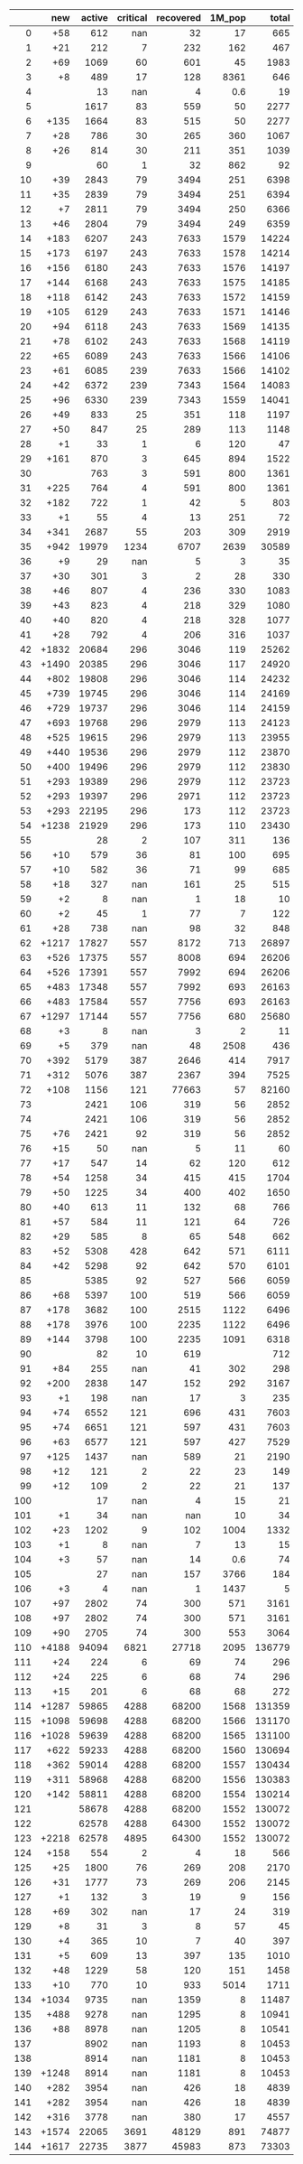 |     |   new |   active |   critical |   recovered |   1M_pop |   total |
|----:|------:|---------:|-----------:|------------:|---------:|--------:|
|   0 |   +58 |      612 |        nan |          32 |     17   |     665 |
|   1 |   +21 |      212 |          7 |         232 |    162   |     467 |
|   2 |   +69 |     1069 |         60 |         601 |     45   |    1983 |
|   3 |    +8 |      489 |         17 |         128 |   8361   |     646 |
|   4 |       |       13 |        nan |           4 |      0.6 |      19 |
|   5 |       |     1617 |         83 |         559 |     50   |    2277 |
|   6 |  +135 |     1664 |         83 |         515 |     50   |    2277 |
|   7 |   +28 |      786 |         30 |         265 |    360   |    1067 |
|   8 |   +26 |      814 |         30 |         211 |    351   |    1039 |
|   9 |       |       60 |          1 |          32 |    862   |      92 |
|  10 |   +39 |     2843 |         79 |        3494 |    251   |    6398 |
|  11 |   +35 |     2839 |         79 |        3494 |    251   |    6394 |
|  12 |    +7 |     2811 |         79 |        3494 |    250   |    6366 |
|  13 |   +46 |     2804 |         79 |        3494 |    249   |    6359 |
|  14 |  +183 |     6207 |        243 |        7633 |   1579   |   14224 |
|  15 |  +173 |     6197 |        243 |        7633 |   1578   |   14214 |
|  16 |  +156 |     6180 |        243 |        7633 |   1576   |   14197 |
|  17 |  +144 |     6168 |        243 |        7633 |   1575   |   14185 |
|  18 |  +118 |     6142 |        243 |        7633 |   1572   |   14159 |
|  19 |  +105 |     6129 |        243 |        7633 |   1571   |   14146 |
|  20 |   +94 |     6118 |        243 |        7633 |   1569   |   14135 |
|  21 |   +78 |     6102 |        243 |        7633 |   1568   |   14119 |
|  22 |   +65 |     6089 |        243 |        7633 |   1566   |   14106 |
|  23 |   +61 |     6085 |        239 |        7633 |   1566   |   14102 |
|  24 |   +42 |     6372 |        239 |        7343 |   1564   |   14083 |
|  25 |   +96 |     6330 |        239 |        7343 |   1559   |   14041 |
|  26 |   +49 |      833 |         25 |         351 |    118   |    1197 |
|  27 |   +50 |      847 |         25 |         289 |    113   |    1148 |
|  28 |    +1 |       33 |          1 |           6 |    120   |      47 |
|  29 |  +161 |      870 |          3 |         645 |    894   |    1522 |
|  30 |       |      763 |          3 |         591 |    800   |    1361 |
|  31 |  +225 |      764 |          4 |         591 |    800   |    1361 |
|  32 |  +182 |      722 |          1 |          42 |      5   |     803 |
|  33 |    +1 |       55 |          4 |          13 |    251   |      72 |
|  34 |  +341 |     2687 |         55 |         203 |    309   |    2919 |
|  35 |  +942 |    19979 |       1234 |        6707 |   2639   |   30589 |
|  36 |    +9 |       29 |        nan |           5 |      3   |      35 |
|  37 |   +30 |      301 |          3 |           2 |     28   |     330 |
|  38 |   +46 |      807 |          4 |         236 |    330   |    1083 |
|  39 |   +43 |      823 |          4 |         218 |    329   |    1080 |
|  40 |   +40 |      820 |          4 |         218 |    328   |    1077 |
|  41 |   +28 |      792 |          4 |         206 |    316   |    1037 |
|  42 | +1832 |    20684 |        296 |        3046 |    119   |   25262 |
|  43 | +1490 |    20385 |        296 |        3046 |    117   |   24920 |
|  44 |  +802 |    19808 |        296 |        3046 |    114   |   24232 |
|  45 |  +739 |    19745 |        296 |        3046 |    114   |   24169 |
|  46 |  +729 |    19737 |        296 |        3046 |    114   |   24159 |
|  47 |  +693 |    19768 |        296 |        2979 |    113   |   24123 |
|  48 |  +525 |    19615 |        296 |        2979 |    113   |   23955 |
|  49 |  +440 |    19536 |        296 |        2979 |    112   |   23870 |
|  50 |  +400 |    19496 |        296 |        2979 |    112   |   23830 |
|  51 |  +293 |    19389 |        296 |        2979 |    112   |   23723 |
|  52 |  +293 |    19397 |        296 |        2971 |    112   |   23723 |
|  53 |  +293 |    22195 |        296 |         173 |    112   |   23723 |
|  54 | +1238 |    21929 |        296 |         173 |    110   |   23430 |
|  55 |       |       28 |          2 |         107 |    311   |     136 |
|  56 |   +10 |      579 |         36 |          81 |    100   |     695 |
|  57 |   +10 |      582 |         36 |          71 |     99   |     685 |
|  58 |   +18 |      327 |        nan |         161 |     25   |     515 |
|  59 |    +2 |        8 |        nan |           1 |     18   |      10 |
|  60 |    +2 |       45 |          1 |          77 |      7   |     122 |
|  61 |   +28 |      738 |        nan |          98 |     32   |     848 |
|  62 | +1217 |    17827 |        557 |        8172 |    713   |   26897 |
|  63 |  +526 |    17375 |        557 |        8008 |    694   |   26206 |
|  64 |  +526 |    17391 |        557 |        7992 |    694   |   26206 |
|  65 |  +483 |    17348 |        557 |        7992 |    693   |   26163 |
|  66 |  +483 |    17584 |        557 |        7756 |    693   |   26163 |
|  67 | +1297 |    17144 |        557 |        7756 |    680   |   25680 |
|  68 |    +3 |        8 |        nan |           3 |      2   |      11 |
|  69 |    +5 |      379 |        nan |          48 |   2508   |     436 |
|  70 |  +392 |     5179 |        387 |        2646 |    414   |    7917 |
|  71 |  +312 |     5076 |        387 |        2367 |    394   |    7525 |
|  72 |  +108 |     1156 |        121 |       77663 |     57   |   82160 |
|  73 |       |     2421 |        106 |         319 |     56   |    2852 |
|  74 |       |     2421 |        106 |         319 |     56   |    2852 |
|  75 |   +76 |     2421 |         92 |         319 |     56   |    2852 |
|  76 |   +15 |       50 |        nan |           5 |     11   |      60 |
|  77 |   +17 |      547 |         14 |          62 |    120   |     612 |
|  78 |   +54 |     1258 |         34 |         415 |    415   |    1704 |
|  79 |   +50 |     1225 |         34 |         400 |    402   |    1650 |
|  80 |   +40 |      613 |         11 |         132 |     68   |     766 |
|  81 |   +57 |      584 |         11 |         121 |     64   |     726 |
|  82 |   +29 |      585 |          8 |          65 |    548   |     662 |
|  83 |   +52 |     5308 |        428 |         642 |    571   |    6111 |
|  84 |   +42 |     5298 |         92 |         642 |    570   |    6101 |
|  85 |       |     5385 |         92 |         527 |    566   |    6059 |
|  86 |   +68 |     5397 |        100 |         519 |    566   |    6059 |
|  87 |  +178 |     3682 |        100 |        2515 |   1122   |    6496 |
|  88 |  +178 |     3976 |        100 |        2235 |   1122   |    6496 |
|  89 |  +144 |     3798 |        100 |        2235 |   1091   |    6318 |
|  90 |       |       82 |         10 |         619 |          |     712 |
|  91 |   +84 |      255 |        nan |          41 |    302   |     298 |
|  92 |  +200 |     2838 |        147 |         152 |    292   |    3167 |
|  93 |    +1 |      198 |        nan |          17 |      3   |     235 |
|  94 |   +74 |     6552 |        121 |         696 |    431   |    7603 |
|  95 |   +74 |     6651 |        121 |         597 |    431   |    7603 |
|  96 |   +63 |     6577 |        121 |         597 |    427   |    7529 |
|  97 |  +125 |     1437 |        nan |         589 |     21   |    2190 |
|  98 |   +12 |      121 |          2 |          22 |     23   |     149 |
|  99 |   +12 |      109 |          2 |          22 |     21   |     137 |
| 100 |       |       17 |        nan |           4 |     15   |      21 |
| 101 |    +1 |       34 |        nan |         nan |     10   |      34 |
| 102 |   +23 |     1202 |          9 |         102 |   1004   |    1332 |
| 103 |    +1 |        8 |        nan |           7 |     13   |      15 |
| 104 |    +3 |       57 |        nan |          14 |      0.6 |      74 |
| 105 |       |       27 |        nan |         157 |   3766   |     184 |
| 106 |    +3 |        4 |        nan |           1 |   1437   |       5 |
| 107 |   +97 |     2802 |         74 |         300 |    571   |    3161 |
| 108 |   +97 |     2802 |         74 |         300 |    571   |    3161 |
| 109 |   +90 |     2705 |         74 |         300 |    553   |    3064 |
| 110 | +4188 |    94094 |       6821 |       27718 |   2095   |  136779 |
| 111 |   +24 |      224 |          6 |          69 |     74   |     296 |
| 112 |   +24 |      225 |          6 |          68 |     74   |     296 |
| 113 |   +15 |      201 |          6 |          68 |     68   |     272 |
| 114 | +1287 |    59865 |       4288 |       68200 |   1568   |  131359 |
| 115 | +1098 |    59698 |       4288 |       68200 |   1566   |  131170 |
| 116 | +1028 |    59639 |       4288 |       68200 |   1565   |  131100 |
| 117 |  +622 |    59233 |       4288 |       68200 |   1560   |  130694 |
| 118 |  +362 |    59014 |       4288 |       68200 |   1557   |  130434 |
| 119 |  +311 |    58968 |       4288 |       68200 |   1556   |  130383 |
| 120 |  +142 |    58811 |       4288 |       68200 |   1554   |  130214 |
| 121 |       |    58678 |       4288 |       68200 |   1552   |  130072 |
| 122 |       |    62578 |       4288 |       64300 |   1552   |  130072 |
| 123 | +2218 |    62578 |       4895 |       64300 |   1552   |  130072 |
| 124 |  +158 |      554 |          2 |           4 |     18   |     566 |
| 125 |   +25 |     1800 |         76 |         269 |    208   |    2170 |
| 126 |   +31 |     1777 |         73 |         269 |    206   |    2145 |
| 127 |    +1 |      132 |          3 |          19 |      9   |     156 |
| 128 |   +69 |      302 |        nan |          17 |     24   |     319 |
| 129 |    +8 |       31 |          3 |           8 |     57   |      45 |
| 130 |    +4 |      365 |         10 |           7 |     40   |     397 |
| 131 |    +5 |      609 |         13 |         397 |    135   |    1010 |
| 132 |   +48 |     1229 |         58 |         120 |    151   |    1458 |
| 133 |   +10 |      770 |         10 |         933 |   5014   |    1711 |
| 134 | +1034 |     9735 |        nan |        1359 |      8   |   11487 |
| 135 |  +488 |     9278 |        nan |        1295 |      8   |   10941 |
| 136 |   +88 |     8978 |        nan |        1205 |      8   |   10541 |
| 137 |       |     8902 |        nan |        1193 |      8   |   10453 |
| 138 |       |     8914 |        nan |        1181 |      8   |   10453 |
| 139 | +1248 |     8914 |        nan |        1181 |      8   |   10453 |
| 140 |  +282 |     3954 |        nan |         426 |     18   |    4839 |
| 141 |  +282 |     3954 |        nan |         426 |     18   |    4839 |
| 142 |  +316 |     3778 |        nan |         380 |     17   |    4557 |
| 143 | +1574 |    22065 |       3691 |       48129 |    891   |   74877 |
| 144 | +1617 |    22735 |       3877 |       45983 |    873   |   73303 |